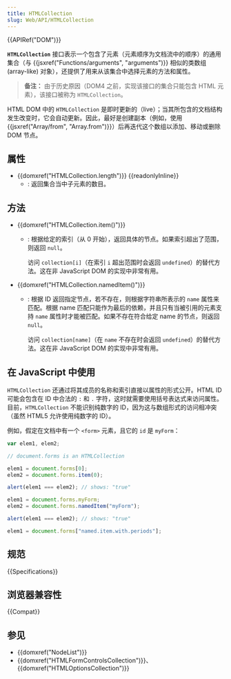 ```yaml
---
title: HTMLCollection
slug: Web/API/HTMLCollection
---
```


{{APIRef("DOM")}}

**`HTMLCollection`** 接口表示一个包含了元素（元素顺序为文档流中的顺序）的通用集合（与 {{jsxref("Functions/arguments", "arguments")}} 相似的类数组 (array-like) 对象），还提供了用来从该集合中选择元素的方法和属性。

> **备注：** 由于历史原因（DOM4 之前，实现该接口的集合只能包含 HTML 元素），该接口被称为 `HTMLCollection`。

HTML DOM 中的 `HTMLCollection` 是即时更新的（live）；当其所包含的文档结构发生改变时，它会自动更新。因此，最好是创建副本（例如，使用 {{jsxref("Array/from", "Array.from")}}）后再迭代这个数组以添加、移动或删除 DOM 节点。

## 属性

- {{domxref("HTMLCollection.length")}} {{readonlyInline}}
  - : 返回集合当中子元素的数目。

## 方法

- {{domxref("HTMLCollection.item()")}}

  - : 根据给定的索引（从 0 开始），返回具体的节点。如果索引超出了范围，则返回 `null`。

    访问 `collection[i]`（在索引 `i` 超出范围时会返回 `undefined`）的替代方法。这在非 JavaScript DOM 的实现中非常有用。

- {{domxref("HTMLCollection.namedItem()")}}

  - : 根据 ID 返回指定节点，若不存在，则根据字符串所表示的 `name` 属性来匹配。根据 name 匹配只能作为最后的依赖，并且只有当被引用的元素支持 `name` 属性时才能被匹配。如果不存在符合给定 name 的节点，则返回 `null`。

    访问 `collection[name]`（在 `name` 不存在时会返回 `undefined`）的替代方法。这在非 JavaScript DOM 的实现中非常有用。

## 在 JavaScript 中使用

`HTMLCollection` 还通过将其成员的名称和索引直接以属性的形式公开。HTML ID 可能会包含在 ID 中合法的 `:` 和 `.` 字符，这时就需要使用括号表达式来访问属性。目前，`HTMLCollection` 不能识别纯数字的 ID，因为这与数组形式的访问相冲突（虽然 HTML5 允许使用纯数字的 ID）。

例如，假定在文档中有一个 `<form>` 元素，且它的 `id` 是 `myForm`：

```js
var elem1, elem2;

// document.forms is an HTMLCollection

elem1 = document.forms[0];
elem2 = document.forms.item(0);

alert(elem1 === elem2); // shows: "true"

elem1 = document.forms.myForm;
elem2 = document.forms.namedItem("myForm");

alert(elem1 === elem2); // shows: "true"

elem1 = document.forms["named.item.with.periods"];
```

## 规范

{{Specifications}}

## 浏览器兼容性

{{Compat}}

## 参见

- {{domxref("NodeList")}}
- {{domxref("HTMLFormControlsCollection")}}、{{domxref("HTMLOptionsCollection")}}

